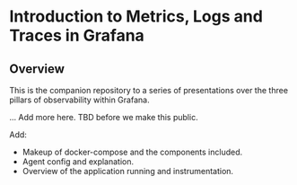 # Introduction to Metrics, Logs and Traces in Grafana

## Overview
This is the companion repository to a series of presentations over the three pillars of
observability within Grafana.

... Add more here. TBD before we make this public.

Add:
* Makeup of docker-compose and the components included.
* Agent config and explanation.
* Overview of the application running and instrumentation.


